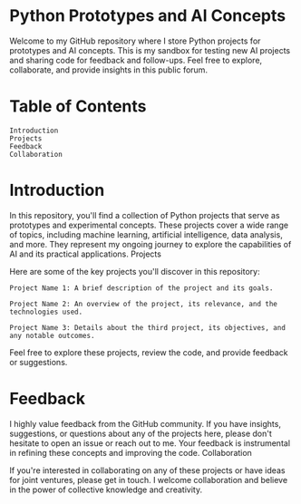 # Python Prototypes and AI Concepts

Welcome to my GitHub repository where I store Python projects for prototypes and AI concepts. This is my sandbox for testing new AI projects and sharing code for feedback and follow-ups. Feel free to explore, collaborate, and provide insights in this public forum.
# Table of Contents

    Introduction
    Projects
    Feedback
    Collaboration

# Introduction

In this repository, you'll find a collection of Python projects that serve as prototypes and experimental concepts. These projects cover a wide range of topics, including machine learning, artificial intelligence, data analysis, and more. They represent my ongoing journey to explore the capabilities of AI and its practical applications.
Projects

Here are some of the key projects you'll discover in this repository:

    Project Name 1: A brief description of the project and its goals.

    Project Name 2: An overview of the project, its relevance, and the technologies used.

    Project Name 3: Details about the third project, its objectives, and any notable outcomes.

Feel free to explore these projects, review the code, and provide feedback or suggestions.
# Feedback

I highly value feedback from the GitHub community. If you have insights, suggestions, or questions about any of the projects here, please don't hesitate to open an issue or reach out to me. Your feedback is instrumental in refining these concepts and improving the code.
Collaboration

If you're interested in collaborating on any of these projects or have ideas for joint ventures, please get in touch. I welcome collaboration and believe in the power of collective knowledge and creativity.
